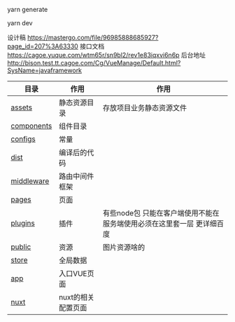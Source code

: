 <!-- 打包方式 -->
yarn generate
<!-- 本地调试 -->
yarn dev
<!-- 项目相关信息 -->
设计稿
https://mastergo.com/file/96985888685927?page_id=207%3A63330
接口文档 
https://cagoe.yuque.com/wtm65r/sn9bl2/rev1e83iqxvi6n6p
后台地址
http://bison.test.tt.cagoe.com/Cg/VueManage/Default.html?SysName=javaframework


<!--  8041 毕森机械在线报价系统 -->

| 目录 | 作用 | 作用 |
| --- | ---- | ---- |
| [assets](./assets/README.md) | 静态资源目录 | 存放项目业务静态资源文件
| [components](./components/README.md) | 组件目录
| [configs](./configs/README.md) | 常量 | 
| [dist](./dist) | 编译后的代码 |
| [middleware](./middleware/README.md) | 路由中间件框架 |
| [pages](./pages/README.md) | 页面 |
| [plugins](./plugins/README.md) | 插件 | 有些node包 只能在客户端使用不能在服务端使用必须在这里套一层 更详细百度
| [public](./public) | 资源 | 图片资源啥的
| [store](./store/README.md) | 全局数据
| [app](./app.vue) | 入口VUE页面
| [nuxt](./nuxt.config.ts) | nuxt的相关配置页面





 



